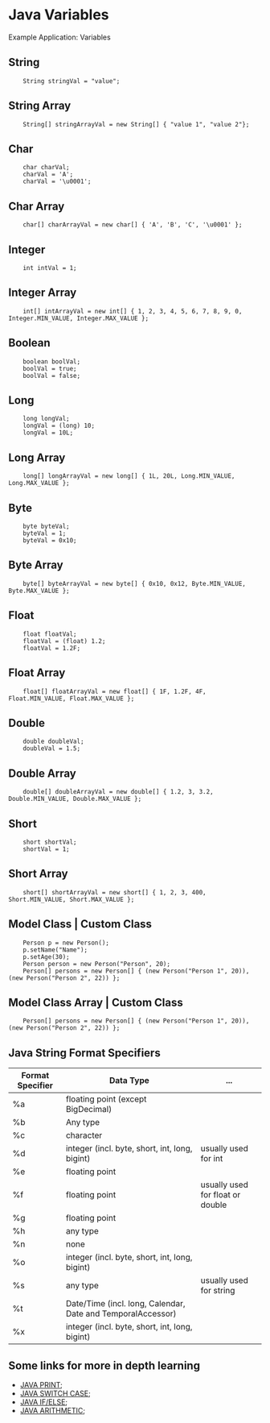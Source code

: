 Java Variables
===================================

Example Application: Variables

##		String
		String stringVal = "value";

##		String Array
		String[] stringArrayVal = new String[] { "value 1", "value 2"};

##		Char
		char charVal;
		charVal = 'A';
		charVal = '\u0001';

##		Char Array
		char[] charArrayVal = new char[] { 'A', 'B', 'C', '\u0001' };

##		Integer
		int intVal = 1;

##		Integer Array
		int[] intArrayVal = new int[] { 1, 2, 3, 4, 5, 6, 7, 8, 9, 0, Integer.MIN_VALUE, Integer.MAX_VALUE };

##		Boolean
		boolean boolVal;
		boolVal = true;
		boolVal = false;

##		Long
		long longVal;
		longVal = (long) 10;
		longVal = 10L;

##		Long Array
		long[] longArrayVal = new long[] { 1L, 20L, Long.MIN_VALUE, Long.MAX_VALUE };

##		Byte
		byte byteVal;
		byteVal = 1;
		byteVal = 0x10;

##		Byte Array
		byte[] byteArrayVal = new byte[] { 0x10, 0x12, Byte.MIN_VALUE, Byte.MAX_VALUE };

##		Float
		float floatVal;
		floatVal = (float) 1.2;
		floatVal = 1.2F;

##		Float Array
		float[] floatArrayVal = new float[] { 1F, 1.2F, 4F, Float.MIN_VALUE, Float.MAX_VALUE };

##		Double
		double doubleVal;
		doubleVal = 1.5;

##		Double Array
		double[] doubleArrayVal = new double[] { 1.2, 3, 3.2, Double.MIN_VALUE, Double.MAX_VALUE };

##		Short
		short shortVal;
		shortVal = 1;

##		Short Array
		short[] shortArrayVal = new short[] { 1, 2, 3, 400, Short.MIN_VALUE, Short.MAX_VALUE };

##		Model Class | Custom Class
		Person p = new Person();
		p.setName("Name");
		p.setAge(30);
		Person person = new Person("Person", 20);
		Person[] persons = new Person[] { (new Person("Person 1", 20)), (new Person("Person 2", 22)) };
		
##		Model Class Array | Custom Class
		Person[] persons = new Person[] { (new Person("Person 1", 20)), (new Person("Person 2", 22)) };
		

## Java String Format Specifiers

|  Format Specifier | Data Type| ... |
|---|---|---|
|%a|	floating point (except BigDecimal)||
|%b|	Any type||
|%c|	character||
|%d|	integer (incl. byte, short, int, long, bigint)|usually used for int|
|%e|	floating point||
|%f|	floating point|usually used for float or double||
|%g|	floating point||
|%h|	any type||
|%n|	none||
|%o|	integer (incl. byte, short, int, long, bigint)||
|%s|	any type|usually used for string||
|%t|	Date/Time (incl. long, Calendar, Date and TemporalAccessor)||
|%x|	integer (incl. byte, short, int, long, bigint)||
		
## Some links for more in depth learning

* [JAVA PRINT](https://github.com/fefong/java_print);
* [JAVA SWITCH CASE](https://github.com/fefong/java_switch);
* [JAVA IF/ELSE](https://github.com/fefong/java_ifElse);
* [JAVA ARITHMETIC](https://github.com/fefong/java_calculator);

		
